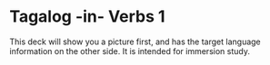 # Tagalog -in- Verbs 1

This deck will show you a picture first, and has the target language information on the other side. It is intended for immersion study.
